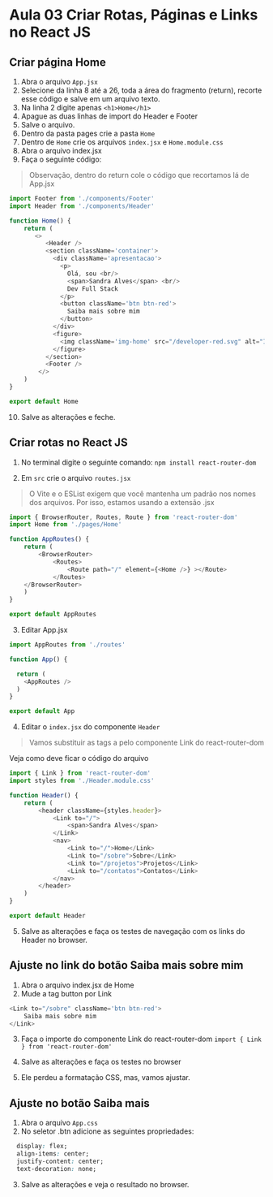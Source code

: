 # Aula 03 Criar Rotas, Páginas e Links no React JS

## Criar página Home

1. Abra o arquivo `App.jsx`
2. Selecione da linha 8 até a 26, toda a área do fragmento (return), recorte esse código e salve em um arquivo texto.
3. Na linha 2 digite apenas `<h1>Home</h1>`
4. Apague as duas linhas de import do Header e Footer
5. Salve o arquivo.
6. Dentro da pasta pages crie a pasta `Home`
7. Dentro de `Home` crie os arquivos `index.jsx` e `Home.module.css`
8. Abra o arquivo index.jsx
9. Faça o seguinte código:

> Observação, dentro do return cole o código que recortamos lá de App.jsx

~~~javascript
import Footer from './components/Footer'
import Header from './components/Header'

function Home() {
    return (
       <>
          <Header />
          <section className='container'>
            <div className='apresentacao'>
              <p>
                Olá, sou <br/>
                <span>Sandra Alves</span> <br/>
                Dev Full Stack
              </p>
              <button className='btn btn-red'>
                Saiba mais sobre mim
              </button>
            </div>
            <figure>
              <img className='img-home' src="/developer-red.svg" alt="Imagem de Home" />
            </figure>
          </section>
          <Footer />
        </> 
    )
}

export default Home

~~~

10. Salve as alterações e feche.

## Criar rotas no React JS

1. No terminal digite o seguinte comando:
`npm install react-router-dom`

2. Em `src` crie o arquivo `routes.jsx`

> O Vite e o ESList exigem que você mantenha um padrão nos nomes dos arquivos. Por isso, estamos usando a extensão .jsx

~~~javascript
import { BrowserRouter, Routes, Route } from 'react-router-dom'
import Home from './pages/Home'

function AppRoutes() {
    return (
        <BrowserRouter>
            <Routes>
                <Route path="/" element={<Home />} ></Route>
            </Routes>
    </BrowserRouter>
    )
}

export default AppRoutes

~~~

3. Editar App.jsx

~~~javascript
import AppRoutes from './routes'

function App() {

  return (
    <AppRoutes />
  )
}

export default App

~~~

4. Editar o `index.jsx` do componente `Header`

> Vamos substituir as tags a pelo componente Link do react-router-dom

Veja como deve ficar o código do arquivo

~~~javascript
import { Link } from 'react-router-dom'
import styles from './Header.module.css'

function Header() {
    return (
        <header className={styles.header}>
            <Link to="/">
                <span>Sandra Alves</span>
            </Link>
            <nav>
                <Link to="/">Home</Link>
                <Link to="/sobre">Sobre</Link>
                <Link to="/projetos">Projetos</Link>
                <Link to="/contatos">Contatos</Link>
            </nav>
        </header>
    )    
}

export default Header

~~~

5. Salve as alterações e faça os testes de navegação com os links do Header no browser.

## Ajuste no link do botão Saiba mais sobre mim

1. Abra o arquivo index.jsx de Home
2. Mude a tag button por Link

~~~javascript
<Link to="/sobre" className='btn btn-red'>
    Saiba mais sobre mim
</Link>

~~~

3. Faça o importe do componente Link do react-router-dom
`import { Link } from 'react-router-dom'`

4. Salve as alterações e faça os testes no browser

5. Ele perdeu a formatação CSS, mas, vamos ajustar. 

## Ajuste no botão Saiba mais 

1. Abra o arquivo `App.css`
2. No seletor .btn adicione as seguintes propriedades:

~~~css
  display: flex;
  align-items: center;
  justify-content: center;
  text-decoration: none;
~~~

3. Salve as alterações e veja o resultado no browser.

